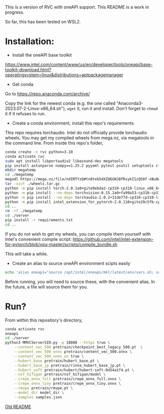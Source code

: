 This is a version of RVC with oneAPI support. This README is a work in progress.

So far, this has been tested on WSL2.

# Installation:

- Install the oneAPI base toolkit

https://www.intel.com/content/www/us/en/developer/tools/oneapi/base-toolkit-download.html?operatingsystem=linux&distributions=aptpackagemanager

- Get conda

Go to https://repo.anaconda.com/archive/

Copy the link for the newest conda (e.g. the one called "Anaconda3-2023.07-2-Linux-x86_64.sh"), `wget` it, run it and install. Don't forget to `chmod` it if it refuses to run.

- Create a conda environment, install this repo's requirements

This repo requires torchaudio. Intel do not officially provide torchaudio wheels. You may get my compiled wheels from mega.nz, via megatools in the command line.
From inside this repo's folder,

```sh
conda create -n rvc python=3.10
conda activate rvc
sudo apt install libportaudio2 libasound-dev megatools
pip install astunparse numpy==1.25.2 pyyaml pytest psutil setuptools cffi typing_extensions future six requests hypothesis expecttest types-dataclasses dataclasses Pillow SoundFIle==0.12.1 kaldi-io==0.9.8 scipy==1.11.2
mkdir megatemp
cd ./megatemp
megadl https://mega.nz/file/ndIRTYzQ#tn8teb5dXZQ6GNJBfRxykI1zQ58f-xBu8wNi-usYYho
tar -xzvf ./wheels.tar.gz
python -m pip install torch-2.0.1a0+gite9ebda2-cp310-cp310-linux_x86_64.whl
python -m pip install --no-deps torchvision-0.15.2a0+fa99a53-cp310-cp310-linux_x86_64.whl
python -m pip install --no-deps torchaudio-2.0.2+31de77d-cp310-cp310-linux_x86_64.whl
python -m pip install intel_extension_for_pytorch-2.0.110+gite29c5fb-cp310-cp310-linux_x86_64.whl
cd ..
rm -rf ./megatemp
cd ./server
pip install -r requirements.txt
cd ..
```

If you do not wish to get my wheels, you can compile them yourself with Intel's convenient compile script: https://github.com/intel/intel-extension-for-pytorch/blob/xpu-master/scripts/compile_bundle.sh

This will take a while.

- Create an alias to source oneAPI environment scipts easily

```sh
echo 'alias oneapi="source /opt/intel/oneapi/mkl/latest/env/vars.sh; source /opt/intel/oneapi/compiler/latest/env/vars.sh"' >> ~/.bash_aliases
```

Before running, you will need to source these, with the convenient alias. In the future, a file will source them for you.

# Run?

From within this repository's directory,

```sh
conda activate rvc
oneapi
cd ./server
python3 MMVCServerSIO.py -p 18888 --https true \
    --content_vec_500 pretrain/checkpoint_best_legacy_500.pt  \
    --content_vec_500_onnx pretrain/content_vec_500.onnx \
    --content_vec_500_onnx_on true \
    --hubert_base pretrain/hubert_base.pt \
    --hubert_base_jp pretrain/rinna_hubert_base_jp.pt \
    --hubert_soft pretrain/hubert/hubert-soft-0d54a1f4.pt \
    --nsf_hifigan pretrain/nsf_hifigan/model \
    --crepe_onnx_full pretrain/crepe_onnx_full.onnx \
    --crepe_onnx_tiny pretrain/crepe_onnx_tiny.onnx \
    --rmvpe pretrain/rmvpe.pt \
    --model_dir model_dir \
    --samples samples.json
```

[Old README](/README_old.md)